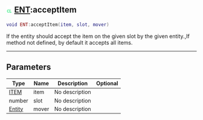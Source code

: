 ## ![client](.gitbook/assets/client.png) [ENT](./readme/ENT/README.md):acceptItem

```lua
void ENT:acceptItem(item, slot, mover)
```

If the entity should accept the item on the given slot by the given entity.,If method not defined, by default it accepts all items.

------
## Parameters

| Type   | Name | Description | Optional |
| ------ | ---- | ----------- | -------: |
| [ITEM](./readme/ITEM/README.md) | item | No description |  |
| number | slot | No description |  |
| [Entity](./readme/Entity/README.md) | mover | No description |  |

